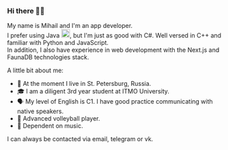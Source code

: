 ### Hi there 🙋‍♂️
My name is Mihail and I'm an app developer.  
I prefer using Java <img src="https://icons.iconarchive.com/icons/tatice/cristal-intense/256/Java-icon.png" alt="drawing" width="20"/>, 
but I'm just as good with C#. Well versed in C++ and familiar with Python and JavaScript.  
In addition, I also have experience in web development with the Next.js and FaunaDB technologies stack.  

A little bit about me:
- 🏡 At the moment I live in St. Petersburg, Russia.
- 🎓 I am a diligent 3rd year student at ITMO University.
- 🗣️ My level of English is C1. I have good practice communicating with native speakers.
- 🏐 Advanced volleyball player.
- 🎸 Dependent on music.

I can always be contacted via email, telegram or vk.

<!--
**Mihail-Larionow/Mihail-Larionow** is a ✨ _special_ ✨ repository because its `README.md` (this file) appears on your GitHub profile.

Here are some ideas to get you started:

- 🔭 I’m currently working on ...
- 🌱 I’m currently learning ...
- 👯 I’m looking to collaborate on ...
- 🤔 I’m looking for help with ...
- 💬 Ask me about ...
- 📫 How to reach me: ...
- 😄 Pronouns: ...
- ⚡ Fun fact: ...
-->
